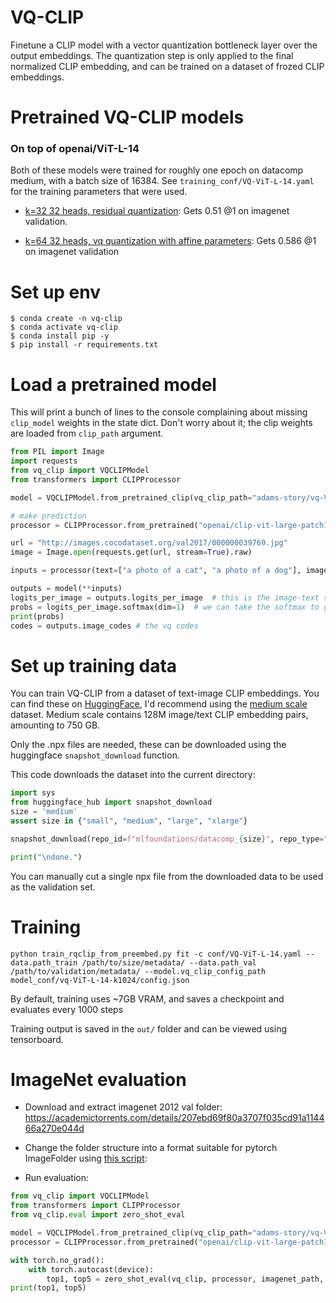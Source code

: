 # VQ-CLIP

Finetune a CLIP model with a vector quantization bottleneck layer over the output embeddings. The quantization step is only applied to the final normalized CLIP embedding, and can be trained on a dataset of frozed CLIP embeddings.

# Pretrained VQ-CLIP models

### On top of openai/ViT-L-14

Both of these models were trained for roughly one epoch on datacomp medium, with a batch size of 16384. See `training_conf/VQ-ViT-L-14.yaml` for the training parameters that were used.

* [k=32 32 heads, residual quantization](https://huggingface.co/adams-story/vq-ViT-L-14-k32): Gets 0.51 @1 on imagenet validation. 

* [k=64 32 heads, vq quantization with affine parameters](https://huggingface.co/adams-story/vq-ViT-L-14-k64-d32): Gets 0.586 @1 on imagenet validation

# Set up env

```
$ conda create -n vq-clip
$ conda activate vq-clip
$ conda install pip -y
$ pip install -r requirements.txt
```

# Load a pretrained model

This will print a bunch of lines to the console complaining about missing `clip_model` weights in the state dict. Don't worry about it; the clip weights are loaded from `clip_path` argument.

```python
from PIL import Image
import requests
from vq_clip import VQCLIPModel
from transformers import CLIPProcessor

model = VQCLIPModel.from_pretrained_clip(vq_clip_path="adams-story/vq-ViT-L-14-k32", clip_path="openai/clip-vit-large-patch14")

# make prediction
processor = CLIPProcessor.from_pretrained("openai/clip-vit-large-patch14")

url = "http://images.cocodataset.org/val2017/000000039769.jpg"
image = Image.open(requests.get(url, stream=True).raw)

inputs = processor(text=["a photo of a cat", "a photo of a dog"], images=image, return_tensors="pt", padding=True)

outputs = model(**inputs)
logits_per_image = outputs.logits_per_image  # this is the image-text similarity score
probs = logits_per_image.softmax(dim=1)  # we can take the softmax to get the label probabilities
print(probs)
codes = outputs.image_codes # the vq codes
```


# Set up training data

You can train VQ-CLIP from a dataset of text-image CLIP embeddings. You can find these on [HuggingFace](https://huggingface.co/mlfoundations), I'd recommend using the [medium scale](https://huggingface.co/datasets/mlfoundations/datacomp_medium) dataset. Medium scale contains 128M image/text CLIP embedding pairs, amounting to 750 GB.

Only the .npx files are needed, these can be downloaded using the huggingface `snapshot_download` function.

This code downloads the dataset into the current directory:

```python
import sys
from huggingface_hub import snapshot_download
size = 'medium'
assert size in {"small", "medium", "large", "xlarge"}

snapshot_download(repo_id=f"mlfoundations/datacomp_{size}", repo_type="dataset", cache_dir="./hf-cache", local_dir=f"./{size}/metadata/", local_dir_use_symlinks=True, resume_download=True, allow_patterns="*.npz", max_workers=4)

print("\ndone.")
```

You can manually cut a single npx file from the downloaded data to be used as the validation set.

# Training

```
python train_rqclip_from_preembed.py fit -c conf/VQ-ViT-L-14.yaml --data.path_train /path/to/size/metadata/ --data.path_val /path/to/validation/metadata/ --model.vq_clip_config_path model_conf/vq-ViT-L-14-k1024/config.json
```

By default, training uses ~7GB VRAM, and saves a checkpoint and evaluates every 1000 steps

Training output is saved in the `out/` folder and can be viewed using tensorboard.

# ImageNet evaluation

* Download and extract imagenet 2012 val folder: https://academictorrents.com/details/207ebd69f80a3707f035cd91a114466a270e044d

* Change the folder structure into a format suitable for pytorch ImageFolder using [this script](https://raw.githubusercontent.com/soumith/imagenetloader.torch/master/valprep.sh): 

* Run evaluation:

```python
from vq_clip import VQCLIPModel
from transformers import CLIPProcessor
from vq_clip.eval import zero_shot_eval

model = VQCLIPModel.from_pretrained_clip(vq_clip_path="adams-story/vq-ViT-L-14-k32", clip_path="openai/clip-vit-large-patch14")
processor = CLIPProcessor.from_pretrained("openai/clip-vit-large-patch14")

with torch.no_grad():
    with torch.autocast(device):
        top1, top5 = zero_shot_eval(vq_clip, processor, imagenet_path, validation_batch_size)
print(top1, top5)
```

